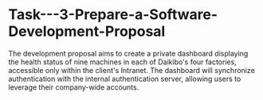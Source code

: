 # Task---3-Prepare-a-Software-Development-Proposal
The development proposal aims to create a private dashboard displaying the health status of nine machines in each of Daikibo's four factories, accessible only within the client's Intranet. The dashboard will synchronize authentication with the internal authentication server, allowing users to leverage their company-wide accounts.
